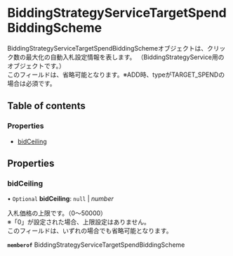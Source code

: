 # BiddingStrategyServiceTargetSpendBiddingScheme


<div lang=\"ja\">BiddingStrategyServiceTargetSpendBiddingSchemeオブジェクトは、クリック数の最大化の自動入札設定情報を表します。 （BiddingStrategyService用のオブジェクトです。）<br> このフィールドは、省略可能となります。※ADD時、typeがTARGET_SPENDの場合は必須です。</div> 

## Table of contents

### Properties

- [bidCeiling](biddingstrategyservicetargetspendbiddingscheme.md#bidceiling)

## Properties

### bidCeiling

• `Optional` **bidCeiling**: ``null`` \| *number*

<div lang=\"ja\">入札価格の上限です。（0～50000）<br> ※「0」が設定された場合、上限設定はありません。<br> このフィールドは、いずれの場合でも省略可能となります。</div> 

**`memberof`** BiddingStrategyServiceTargetSpendBiddingScheme
